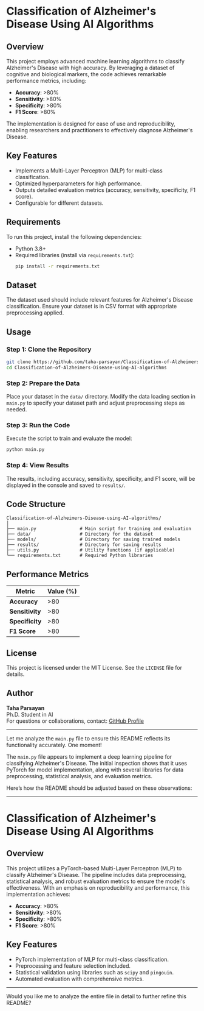 # Classification of Alzheimer's Disease Using AI Algorithms

## Overview

This project employs advanced machine learning algorithms to classify Alzheimer's Disease with high accuracy. By leveraging a dataset of cognitive and biological markers, the code achieves remarkable performance metrics, including:

- **Accuracy**: >80%
- **Sensitivity**: >80%
- **Specificity**: >80%
- **F1 Score**: >80%

The implementation is designed for ease of use and reproducibility, enabling researchers and practitioners to effectively diagnose Alzheimer's Disease.

## Key Features

- Implements a Multi-Layer Perceptron (MLP) for multi-class classification.
- Optimized hyperparameters for high performance.
- Outputs detailed evaluation metrics (accuracy, sensitivity, specificity, F1 score).
- Configurable for different datasets.

## Requirements

To run this project, install the following dependencies:

- Python 3.8+
- Required libraries (install via `requirements.txt`):
  ```bash
  pip install -r requirements.txt
  ```

## Dataset

The dataset used should include relevant features for Alzheimer's Disease classification. Ensure your dataset is in CSV format with appropriate preprocessing applied.

## Usage

### Step 1: Clone the Repository

```bash
git clone https://github.com/taha-parsayan/Classification-of-Alzheimers-Disease-using-AI-algorithms.git
cd Classification-of-Alzheimers-Disease-using-AI-algorithms
```

### Step 2: Prepare the Data

Place your dataset in the `data/` directory. Modify the data loading section in `main.py` to specify your dataset path and adjust preprocessing steps as needed.

### Step 3: Run the Code

Execute the script to train and evaluate the model:

```bash
python main.py
```

### Step 4: View Results

The results, including accuracy, sensitivity, specificity, and F1 score, will be displayed in the console and saved to `results/`.

## Code Structure

```
Classification-of-Alzheimers-Disease-using-AI-algorithms/
│
├── main.py                # Main script for training and evaluation
├── data/                  # Directory for the dataset
├── models/                # Directory for saving trained models
├── results/               # Directory for saving results
├── utils.py               # Utility functions (if applicable)
└── requirements.txt       # Required Python libraries
```

## Performance Metrics

| Metric          | Value (%) |
|------------------|-----------|
| **Accuracy**     | >80       |
| **Sensitivity**  | >80       |
| **Specificity**  | >80       |
| **F1 Score**     | >80       |

## License

This project is licensed under the MIT License. See the `LICENSE` file for details.

## Author

**Taha Parsayan**  
Ph.D. Student in AI  
For questions or collaborations, contact: [GitHub Profile](https://github.com/taha-parsayan)

---

Let me analyze the `main.py` file to ensure this README reflects its functionality accurately. One moment!

The `main.py` file appears to implement a deep learning pipeline for classifying Alzheimer's Disease. The initial inspection shows that it uses PyTorch for model implementation, along with several libraries for data preprocessing, statistical analysis, and evaluation metrics.

Here’s how the README should be adjusted based on these observations:

---

# Classification of Alzheimer's Disease Using AI Algorithms

## Overview

This project utilizes a PyTorch-based Multi-Layer Perceptron (MLP) to classify Alzheimer's Disease. The pipeline includes data preprocessing, statistical analysis, and robust evaluation metrics to ensure the model's effectiveness. With an emphasis on reproducibility and performance, this implementation achieves:

- **Accuracy**: >80%
- **Sensitivity**: >80%
- **Specificity**: >80%
- **F1 Score**: >80%

## Key Features

- PyTorch implementation of MLP for multi-class classification.
- Preprocessing and feature selection included.
- Statistical validation using libraries such as `scipy` and `pingouin`.
- Automated evaluation with comprehensive metrics.

---

Would you like me to analyze the entire file in detail to further refine this README?
